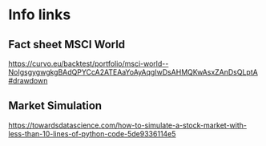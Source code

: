 # Info links

## Fact sheet MSCI World
https://curvo.eu/backtest/portfolio/msci-world--NoIgsgygwgkgBAdQPYCcA2ATEAaYoAyAqgIwDsAHMQKwAsxZAnDsQLptA#drawdown

## Market Simulation
https://towardsdatascience.com/how-to-simulate-a-stock-market-with-less-than-10-lines-of-python-code-5de9336114e5